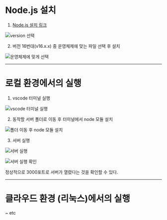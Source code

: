 # Node.js 설치


1. [Node.js 설치 링크](https://nodejs.org/ko/download/releases/)

![version 선택](https://user-images.githubusercontent.com/53963779/201024550-c8fa9c9c-a4cf-4292-87d1-f821a9a3dc17.png)

2. 버전 16번대(v16.x.x) 중 운영체제에 맞는 파일 선택 후 설치

![운영체제에 맞게 선택](https://user-images.githubusercontent.com/53963779/201025137-101ccb46-75da-4758-8696-8c200eaeba5e.png)

---
# 로컬 환경에서의 실행

1. vscode 터미널 실행 

![vscode 터미널 실행](https://user-images.githubusercontent.com/80191322/202889948-24ede059-022a-466f-b8b1-e04b62b820aa.png)

2. 동작할 서버 폴더로 이동 후 터미널에서 node 모듈 설치

![폴더 이동 후 node 모듈 설치](https://user-images.githubusercontent.com/80191322/202890033-2979b159-e825-471d-8ed8-17cce56bdad5.png)

3. 서버 실행

![서버 실행](https://user-images.githubusercontent.com/80191322/202890254-e28d9a53-a560-45ab-bc11-20d54cf2d5fb.png)

![서버 실행 확인](https://user-images.githubusercontent.com/80191322/202890280-8f7b25e2-1df2-499d-93bb-cebdbeae175c.png)

정상적으로 3000포트로 서버가 열렸다는 것을 확인할 수 있다.

---
# 클라우드 환경 (리눅스)에서의 실행
~ etc